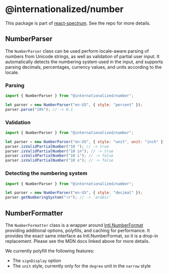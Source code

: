 # @internationalized/number

This package is part of [react-spectrum](https://github.com/adobe/react-spectrum). See the repo for more details.

## NumberParser

The `NumberParser` class can be used perform locale-aware parsing of numbers from Unicode strings,
as well as validation of partial user input. It automatically detects the numbering system
used in the input, and supports parsing decimals, percentages, currency values, and units
according to the locale.

### Parsing

```js
import { NumberParser } from "@internationalized/number";

let parser = new NumberParser("en-US", { style: "percent" });
parser.parse("10%"); // -> 0.1
```

### Validation

```js
import { NumberParser } from "@internationalized/number";

let parser = new NumberParser("en-US", { style: "unit", unit: "inch" });
parser.isValidPartialNumber("10 "); // -> true
parser.isValidPartialNumber("10 in"); // -> true
parser.isValidPartialNumber("10 i"); // -> false
parser.isValidPartialNumber("10 x"); // -> false
```

### Detecting the numbering system

```js
import { NumberParser } from "@internationalized/number";

let parser = new NumberParser("en-US", { style: "decimal" });
parser.getNumberingSystem("١٢"); // -> 'arabic'
```

## NumberFormatter

The `NumberFormatter` class is a wrapper around [Intl.NumberFormat](https://developer.mozilla.org/en-US/docs/Web/JavaScript/Reference/Global_Objects/Intl/NumberFormat) providing additional options, polyfills, and caching for performance. It provides the exact same interface as Intl.NumberFormat, so it is a drop-in replacement. Please see the MDN docs linked above for more details.

We currently polyfill the following features:

- The `signDisplay` option
- The `unit` style, currently only for the `degree` unit in the `narrow` style
